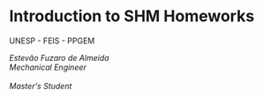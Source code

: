 # Introduction to SHM Homeworks

UNESP - FEIS - PPGEM

*Estevão Fuzaro de Almeida<br/>
  Mechanical Engineer<br/>  
  Master's Student*
